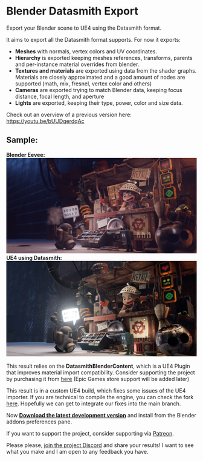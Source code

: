 # Blender Datasmith Export

Export your Blender scene to UE4 using the Datasmith format.

It aims to export all the Datasmith format supports. For now it exports:

* __Meshes__ with normals, vertex colors and UV coordinates.
* __Hierarchy__ is exported keeping meshes references, transforms, parents and
per-instance material overrides from blender.
* __Textures and materials__ are exported using data from the shader graphs.
Materials are closely approximated and a good amount of nodes are supported
(math, mix, fresnel, vertex color and others)
* __Cameras__ are exported trying to match Blender data, keeping focus
distance, focal length, and aperture
* __Lights__ are exported, keeping their type, power, color and size data.

Check out an overview of a previous version here:
https://youtu.be/bUUDqerdqAc

## Sample:
__Blender Eevee:__
![Blender Eevee render](docs/blender.jpg)
__UE4 using Datasmith:__
![UE4 render](docs/unreal.jpg)

This result relies on the **DatasmithBlenderContent**, which is a UE4 Plugin
that improves material import compatibility. Consider supporting the project by
purchasing it from [here][gumroad] (Epic Games store support will be added later)

[gumroad]: https://gum.co/DQvTL

This result is in a custom UE4 build, which fixes some issues of the UE4
importer. If you are technical to compile the engine, you can check the fork
[here][ue4 fork]. Hopefully we can get to integrate our fixes into the main
branch.

[ue4 fork]: https://github.com/0xafbf/UnrealEngine/tree/master

Now [__Download the latest development version__][download_link] and install
from the Blender addons preferences pane.

[download_link]: https://github.com/0xafbf/blender-datasmith-export/archive/master.zip

If you want to support the project, consider supporting via [Patreon].

[patreon]: https://www.patreon.com/0xafbf

Please please, [join the project Discord][join_discord] and share your results!
I want to see what you make and I am open to any feedback you have.

[join_discord]: https://discord.gg/h2GHqMq

